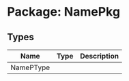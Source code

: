 # Package: NamePkg
## Types
| Name      | Type | Description |
| --------- | ---- | ----------- |
| NamePType |      |             |
